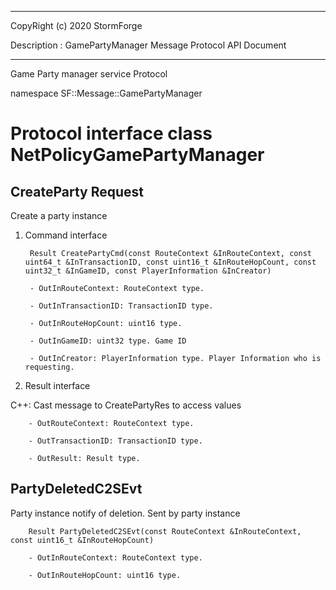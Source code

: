 ﻿***
 
 CopyRight (c) 2020 StormForge
 
 Description : GamePartyManager Message Protocol API Document

***



Game Party manager service Protocol

namespace SF::Message::GamePartyManager


# Protocol interface class NetPolicyGamePartyManager
## CreateParty Request
Create a party instance

1. Command interface

        Result CreatePartyCmd(const RouteContext &InRouteContext, const uint64_t &InTransactionID, const uint16_t &InRouteHopCount, const uint32_t &InGameID, const PlayerInformation &InCreator)

		- OutInRouteContext: RouteContext type. 

		- OutInTransactionID: TransactionID type. 

		- OutInRouteHopCount: uint16 type. 

		- OutInGameID: uint32 type. Game ID

		- OutInCreator: PlayerInformation type. Player Information who is requesting.

2. Result interface

C++: Cast message to CreatePartyRes to access values


		- OutRouteContext: RouteContext type. 

		- OutTransactionID: TransactionID type. 

		- OutResult: Result type. 


## PartyDeletedC2SEvt
Party instance notify of deletion. Sent by party instance

        Result PartyDeletedC2SEvt(const RouteContext &InRouteContext, const uint16_t &InRouteHopCount)

		- OutInRouteContext: RouteContext type. 

		- OutInRouteHopCount: uint16 type. 








